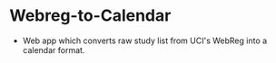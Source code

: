 Webreg-to-Calendar
==================
- Web app which converts raw study list from UCI's WebReg into a calendar format.